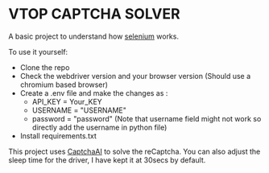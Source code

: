 # VTOP CAPTCHA SOLVER

A basic project to understand how [selenium](https://selenium.dev/) works.

To use it yourself:

- Clone the repo
- Check the webdriver version and your browser version (Should use a chromium based browser)
- Create a .env file and make the changes as :
  - API_KEY = Your_KEY
  - USERNAME = "USERNAME"
  - password = "password"
    (Note that username field might not work so directly add the username in python file)
- Install requirements.txt

This project uses [CaptchaAI](https://captchaai.com/) to solve the reCaptcha.
You can also adjust the sleep time for the driver, I have kept it at 30secs by default.

